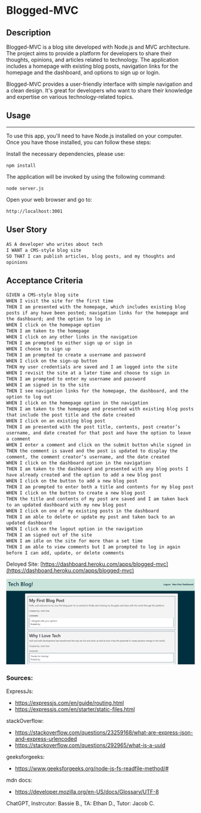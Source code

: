 # Blogged-MVC

## Description
Blogged-MVC is a blog site developed with Node.js and MVC architecture. The project aims to provide a platform for developers to share their thoughts, opinions, and articles related to technology. The application includes a homepage with existing blog posts, navigation links for the homepage and the dashboard, and options to sign up or login. 

Blogged-MVC provides a user-friendly interface with simple navigation and a clean design. It's great for developers who want to share their knowledge and expertise on various technology-related topics.

## Usage
***
To use this app, you'll need to have Node.js installed on your computer. Once you have those installed, you can follow these steps:


Install the necessary dependencies, please use:
```
npm install
```

The application will be invoked by using the following command:
```
node server.js
```
Open your web browser and go to:
```
http://localhost:3001
```

## User Story
```
AS A developer who writes about tech
I WANT a CMS-style blog site
SO THAT I can publish articles, blog posts, and my thoughts and opinions
```
## Acceptance Criteria
```
GIVEN a CMS-style blog site
WHEN I visit the site for the first time
THEN I am presented with the homepage, which includes existing blog posts if any have been posted; navigation links for the homepage and the dashboard; and the option to log in
WHEN I click on the homepage option
THEN I am taken to the homepage
WHEN I click on any other links in the navigation
THEN I am prompted to either sign up or sign in
WHEN I choose to sign up
THEN I am prompted to create a username and password
WHEN I click on the sign-up button
THEN my user credentials are saved and I am logged into the site
WHEN I revisit the site at a later time and choose to sign in
THEN I am prompted to enter my username and password
WHEN I am signed in to the site
THEN I see navigation links for the homepage, the dashboard, and the option to log out
WHEN I click on the homepage option in the navigation
THEN I am taken to the homepage and presented with existing blog posts that include the post title and the date created
WHEN I click on an existing blog post
THEN I am presented with the post title, contents, post creator’s username, and date created for that post and have the option to leave a comment
WHEN I enter a comment and click on the submit button while signed in
THEN the comment is saved and the post is updated to display the comment, the comment creator’s username, and the date created
WHEN I click on the dashboard option in the navigation
THEN I am taken to the dashboard and presented with any blog posts I have already created and the option to add a new blog post
WHEN I click on the button to add a new blog post
THEN I am prompted to enter both a title and contents for my blog post
WHEN I click on the button to create a new blog post
THEN the title and contents of my post are saved and I am taken back to an updated dashboard with my new blog post
WHEN I click on one of my existing posts in the dashboard
THEN I am able to delete or update my post and taken back to an updated dashboard
WHEN I click on the logout option in the navigation
THEN I am signed out of the site
WHEN I am idle on the site for more than a set time
THEN I am able to view comments but I am prompted to log in again before I can add, update, or delete comments
```
Deloyed Site: [https://dashboard.heroku.com/apps/blogged-mvc](https://dashboard.heroku.com/apps/blogged-mvc)

![screenshot](./assets/Screenshot%202023-04-27%20140112.png)

### Sources:

ExpressJs:
- https://expressjs.com/en/guide/routing.html
- https://expressjs.com/en/starter/static-files.html

stackOverflow:
- https://stackoverflow.com/questions/23259168/what-are-express-json-and-express-urlencoded
- https://stackoverflow.com/questions/292965/what-is-a-uuid 

geeksforgeeks:
- https://www.geeksforgeeks.org/node-js-fs-readfile-method/#

mdn docs:
- https://developer.mozilla.org/en-US/docs/Glossary/UTF-8

ChatGPT, 
Instrcutor: Bassie B., 
TA: Ethan D.,
Tutor: Jacob C. 